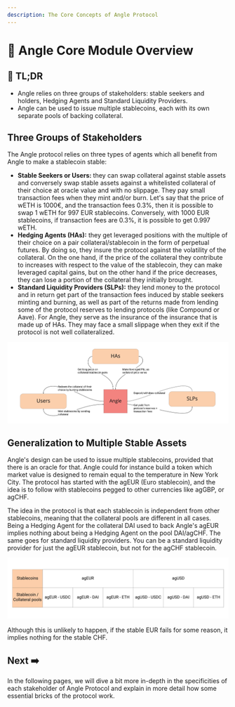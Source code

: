 ```yaml
---
description: The Core Concepts of Angle Protocol
---
```


# 🔭 Angle Core Module Overview

## 🔎 TL;DR

* Angle relies on three groups of stakeholders: stable seekers and holders, Hedging Agents and Standard Liquidity Providers.
* Angle can be used to issue multiple stablecoins, each with its own separate pools of backing collateral.

## Three Groups of Stakeholders

The Angle protocol relies on three types of agents which all benefit from Angle to make a stablecoin stable:

* **Stable Seekers or Users:** they can swap collateral against stable assets and conversely swap stable assets against a whitelisted collateral of their choice at oracle value and with no slippage. They pay small transaction fees when they mint and/or burn. Let's say that the price of wETH is 1000€, and the transaction fees 0.3%, then it is possible to swap 1 wETH for 997 EUR stablecoins. Conversely, with 1000 EUR stablecoins, if transaction fees are 0.3%, it is possible to get 0.997 wETH.
* **Hedging Agents (HAs):** they get leveraged positions with the multiple of their choice on a pair collateral/stablecoin in the form of perpetual futures. By doing so, they insure the protocol against the volatility of the collateral. On the one hand, if the price of the collateral they contribute to increases with respect to the value of the stablecoin, they can make leveraged capital gains, but on the other hand if the price decreases, they can lose a portion of the collateral they initially brought.
* **Standard Liquidity Providers (SLPs):** they lend money to the protocol and in return get part of the transaction fees induced by stable seekers minting and burning, as well as part of the returns made from lending some of the protocol reserves to lending protocols (like Compound or Aave). For Angle, they serve as the insurance of the insurance that is made up of HAs. They may face a small slippage when they exit if the protocol is not well collateralized.

![Angle's Stakeholders](../.gitbook/assets/protocol.jpg)

## Generalization to Multiple Stable Assets

Angle's design can be used to issue multiple stablecoins, provided that there is an oracle for that. Angle could for instance build a token which market value is designed to remain equal to the temperature in New York City. The protocol has started with the agEUR (Euro stablecoin), and the idea is to follow with stablecoins pegged to other currencies like agGBP, or agCHF.

The idea in the protocol is that each stablecoin is independent from other stablecoins, meaning that the collateral pools are different in all cases. Being a Hedging Agent for the collateral DAI used to back Angle's agEUR implies nothing about being a Hedging Agent on the pool DAI/agCHF. The same goes for standard liquidity providers. You can be a standard liquidity provider for just the agEUR stablecoin, but not for the agCHF stablecoin.

![Angle's collateral pools are different from one stablecoin to another](../.gitbook/assets/division-of-funds.jpg)

Although this is unlikely to happen, if the stable EUR fails for some reason, it implies nothing for the stable CHF.

## Next ➡️

In the following pages, we will dive a bit more in-depth in the specificities of each stakeholder of Angle Protocol and explain in more detail how some essential bricks of the protocol work.
